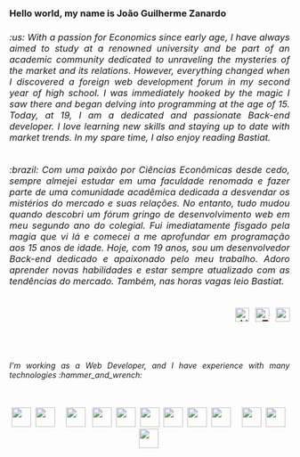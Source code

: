 
<h3 align="left"> Hello world, my name is João Guilherme Zanardo<h3>
 
<div style="display: inline_block"> 
 <div align="left" width="50%">
   <h6 align="justify">:us: With a passion for Economics since early age, I have always aimed to study at a renowned university and be part of an academic community dedicated to unraveling the mysteries of the market and its relations. However, everything changed when I discovered a foreign web development forum in my second year of high school. I was immediately hooked by the magic I saw there and began delving into programming at the age of 15. Today, at 19, I am a dedicated and passionate Back-end developer. I love learning new skills and staying up to date with market trends. In my spare time, I also enjoy reading Bastiat.</h6>
   <h6 align="justify">:brazil: Com uma paixão por Ciências Econômicas desde cedo, sempre almejei estudar em uma faculdade renomada e fazer parte de uma comunidade acadêmica dedicada a desvendar os mistérios do mercado e suas relações. No entanto, tudo mudou quando descobri um fórum gringo de desenvolvimento web em meu segundo ano do colegial. Fui imediatamente fisgado pela magia que vi lá e comecei a me aprofundar em programação aos 15 anos de idade. Hoje, com 19 anos, sou um desenvolvedor Back-end dedicado e apaixonado pelo meu trabalho. Adoro aprender novas habilidades e estar sempre atualizado com as tendências do mercado. Também, nas horas vagas leio Bastiat.<h6>
 </div>
 <div align="right">
  <a href="https://www.linkedin.com/in/jo%C3%A3o-zanardo-14abb9203/" target="_blank"/><img src="https://cdn.jsdelivr.net/gh/devicons/devicon/icons/linkedin/linkedin-original.svg" alt="LinkedIn Logo" height="25" /></a>&nbsp&nbsp
  <a href="https://twitter.com/jgzanardo" target="_blank"><img  src="https://cdn.jsdelivr.net/gh/devicons/devicon/icons/twitter/twitter-original.svg" alt="Twitter Logo" height="25"/></a>&nbsp&nbsp
  <a href="zanardojoao05@gmail.com?subject=Hello" target="_blank"><img src="https://cdn.jsdelivr.net/gh/devicons/devicon/icons/google/google-original.svg" height="25"/></a>
 </div>
</div> 
 
## 
 
 <br>
 <div align="justify" >
   <h6>I'm working as a Web Developer, and I have experience with many technologies :hammer_and_wrench: </h6>
<br>
 <div align="center">
  <img height="35" src="https://cdn.jsdelivr.net/gh/devicons/devicon/icons/git/git-original.svg" />&nbsp
  <img height="35" src="https://cdn.jsdelivr.net/gh/devicons/devicon/icons/docker/docker-original.svg" />&nbsp&nbsp&nbsp&nbsp
  <img height="35" src="https://cdn.jsdelivr.net/gh/devicons/devicon/icons/nodejs/nodejs-original.svg" />  &nbsp
    <img height="35" src="https://cdn.jsdelivr.net/gh/devicons/devicon/icons/typescript/typescript-original.svg" />&nbsp
<img height="35" src="https://cdn.jsdelivr.net/gh/devicons/devicon/icons/postgresql/postgresql-original.svg" />&nbsp
<img height="35" src="https://cdn.jsdelivr.net/gh/devicons/devicon/icons/mysql/mysql-original.svg" />&nbsp
<img height="35" src="https://cdn.jsdelivr.net/gh/devicons/devicon/icons/sqlite/sqlite-original.svg" />&nbsp
<img height="35" src="https://cdn.jsdelivr.net/gh/devicons/devicon/icons/mongodb/mongodb-original.svg" />&nbsp
<img height="35" src="https://cdn.jsdelivr.net/gh/devicons/devicon/icons/redis/redis-original.svg" />&nbsp&nbsp&nbsp&nbsp
<img height="35" src="https://cdn.jsdelivr.net/gh/devicons/devicon/icons/html5/html5-original.svg" />&nbsp
  <img height="35" src="https://cdn.jsdelivr.net/gh/devicons/devicon/icons/css3/css3-original.svg" />&nbsp
  <img height="35" src="https://cdn.jsdelivr.net/gh/devicons/devicon/icons/javascript/javascript-original.svg" />&nbsp
 </div>

 </div>

 
